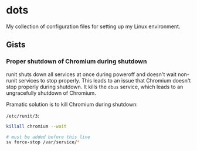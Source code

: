 # dots

My collection of configuration files for setting up my Linux environment.

## Gists

### Proper shutdown of Chromium during shutdown

runit shuts down all services at once during poweroff and doesn't wait
non-runit services to stop properly. This leads to an issue that Chromium
doesn't stop properly during shutdown. It kills the `dbus` service, which leads
to an ungracefully shutdown of Chromium.

Pramatic solution is to kill Chromium during shutdown:

`/etc/runit/3`:

```sh
killall chromium --wait

# must be added before this line
sv force-stop /var/service/*
```
